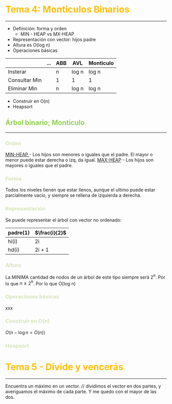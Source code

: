 
# <font color="#ffc000">Tema 4: Monticulos Binarios</font>
---
- Definición: forma y orden
	- MIN - HEAP vs MX-HEAP
- Representación con vector: hijos padre
- Altura es O(log n)
- Operaciones básicas

|               | ... | ABB | AVL   | Monticulo |
| ------------- | --- | --- | ----- | --------- |
| Insterar      |     | n   | log n | log n     |
| Consultar Min |     | 1   | 1     | 1         |
| Eliminar Min  |     | n   | log n | log n     |

- Construir en O(n)
- Heapsort

## <font color="#92d050">Árbol binario; Montículo</font>
---

### <font color="#d7e3bc">Orden</font>
<u>MIN-HEAP </u>- Los hijos son menores o iguales que el padre. El mayor o menor puede estar derecha o izq, da igual.
<u>MAX-HEAP</u> - Los hijos son mayores o iguales que el padre.

### <font color="#d7e3bc">Forma</font>
Todos los niveles tienen que estar llenos, aunque el ultimo puede estar parcialmente vacío, y siempre se rellena de izquierda a derecha.

### <font color="#d7e3bc">Representación</font> 
Se puede representar el árbol con vector no ordenado:

| padre(1) | $\frac{i}{2}$ |
| -------- | ------------- |
| hi(i)    | 2i            |
| hd(i)    | 2i + 1        |

### <font color="#d7e3bc">Altura</font>
La MINIMA cantidad de nodos de un árbol de este tipo siempre será $2^h$. Por lo que $n\geq2^h$. Por lo que O(log n)

### <font color="#d7e3bc">Operaciones básicas</font>

xxx

### <font color="#d7e3bc">Construir en O(n)</font>

$O( n - \log{n} = O(n))$

### <font color="#d7e3bc">Heapsort</font>

# <font color="#ffc000">Tema 5 - Divide y vencerás </font>
---

Encuentra un máximo en un vector. // dividimos el vector en dos partes, y averiguamos el máximo de cada parte. Y me quedo con el mayor de las dos.